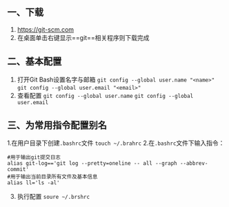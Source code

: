 ## 一、下载
1. https://git-scm.com
2. 在桌面单击右键显示==git==相关程序则下载完成

## 二、基本配置
1. 打开Git Bash设置名字与邮箱
`git config --global user.name "<name>"`
`git config --global user.email "<email>"`
2. 查看配置
`git config --global user.name`
`git config --global user.email`

## 三、为常用指令配置别名
1.在用户目录下创建`.bashrc`文件
`touch ~/.brahrc`
2.在`.bashrc`文件下输入指令：
```
#用于输出git提交日志
alias git-log=='git log --pretty=oneline -- all --graph --abbrev-commit'
#用于输出当前目录所有文件及基本信息
alias ll='ls -al'
```
3. 执行配置
`soure ~/.brshrc`